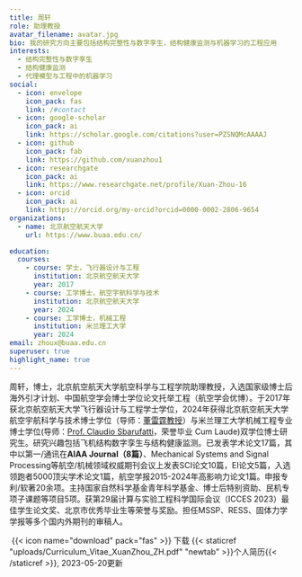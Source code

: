 ```yaml
---
title: 周轩
role: 助理教授
avatar_filename: avatar.jpg
bio: 我的研究方向主要包括结构完整性与数字孪生，结构健康监测与机器学习的工程应用
interests:
  - 结构完整性与数字孪生
  - 结构健康监测
  - 代理模型与工程中的机器学习
social:
  - icon: envelope
    icon_pack: fas
    link: /#contact
  - icon: google-scholar
    icon_pack: ai
    link: https://scholar.google.com/citations?user=PZSNQMcAAAAJ
  - icon: github
    icon_pack: fab
    link: https://github.com/xuanzhou1
  - icon: researchgate
    icon_pack: ai
    link: https://www.researchgate.net/profile/Xuan-Zhou-16
  - icon: orcid
    icon_pack: ai
    link: https://orcid.org/my-orcid?orcid=0000-0002-2806-9654
organizations:
  - name: 北京航空航天大学
    url: https://www.buaa.edu.cn/

education:
  courses:
    - course: 学士，飞行器设计与工程
      institution: 北京航空航天大学
      year: 2017
    - course: 工学博士，航空宇航科学与技术
      institution: 北京航空航天大学
      year: 2024
    - course: 工学博士，机械工程
      institution: 米兰理工大学
      year: 2024
email: zhoux@buaa.edu.cn
superuser: true
highlight_name: true
---
```

周轩，博士，北京航空航天大学航空科学与工程学院助理教授，入选国家级博士后海外引才计划、中国航空学会博士学位论文托举工程（航空学会优博）。于2017年获北京航空航天大学飞行器设计与工程学士学位，2024年获得北京航空航天大学航空宇航科学与技术博士学位（导师：[董雷霆教授](https://shi.buaa.edu.cn/dongleiting)）与米兰理工大学机械工程专业博士学位(导师：[Prof. Claudio Sbarufatti](https://www.mecc.polimi.it/en/research/faculty/prof-claudio-sbarufatti)，荣誉毕业 Cum Laude)双学位博士研究生。研究兴趣包括飞机结构数字孪生与结构健康监测。已发表学术论文17篇，其中以第一/通讯在**AIAA Journal（8篇）**、Mechanical Systems and Signal Processing等航空/机械领域权威期刊会议上发表SCI论文10篇，EI论文5篇，入选领跑者5000顶尖学术论文1篇，航空学报2015-2024年高影响力论文1篇。申报专利/软著20余项。主持国家自然科学基金青年科学基金、博士后特别资助、民机专项子课题等项目5项。获第29届计算与实验工程科学国际会议（ICCES 2023）最佳学生论文奖、北京市优秀毕业生等荣誉与奖励。担任MSSP、RESS、固体力学学报等多个国内外期刊的审稿人。


 {{< icon name="download" pack="fas" >}} 下载 {{< staticref "uploads/Curriculum_Vitae_XuanZhou_ZH.pdf" "newtab" >}}个人简历{{< /staticref >}}, 2023-05-20更新

